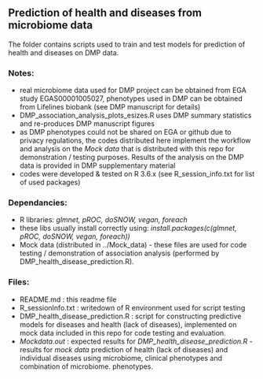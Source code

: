 ## Prediction of health and diseases from microbiome data

The folder contains scripts used to train and test models for prediction of health and diseases on DMP data.

### Notes:

- real microbiome data used for DMP project can be obtained from EGA study EGAS00001005027, phenotypes used in DMP can be obtained from Lifelines biobank (see DMP manuscript for details)
- DMP_association_analysis_plots_esizes.R uses DMP summary statistics and re-produces DMP manuscript figures
- as DMP phenotypes could not be shared on EGA or github due to privacy regulations, the codes distributed here implement the workflow and analysis on the *Mock data* that is distributed with this repo for demonstration / testing purposes. Results of the analysis on the DMP data is provided in DMP supplementary material
- codes were developed & tested on R 3.6.x (see R_session_info.txt for list of used packages)

### Dependancies:

- R libraries: *glmnet, pROC, doSNOW, vegan, foreach*
- these libs usually install correctly using: *install.packages(c(glmnet, pROC, doSNOW, vegan, foreach))*
- Mock data (distributed in ../Mock_data) - these files are used for code testing / demonstration of association analysis (performed by DMP_health_disease_prediction.R). 

### Files:

- README.md : this readme file
- R_sessionInfo.txt : writedown of R environment used for script testing
- DMP_health_disease_prediction.R : script for constructing predictive models for diseases and health (lack of diseases), implemented on mock data included in this repo for code testing and evaluation. 
- *Mockdata.out* : expected results for *DMP_health_disease_prediction.R* - results for *mock data* prediction of health (lack of diseases) and individual diseases using microbiome, clinical phenotypes and combination of microbiome.  phenotypes.
